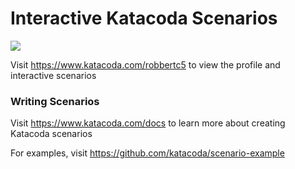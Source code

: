 # Interactive Katacoda Scenarios

[![](http://shields.katacoda.com/katacoda/robbertc5/count.svg)](https://www.katacoda.com/robbertc5 "Get your profile on Katacoda.com")

Visit https://www.katacoda.com/robbertc5 to view the profile and interactive scenarios

### Writing Scenarios
Visit https://www.katacoda.com/docs to learn more about creating Katacoda scenarios

For examples, visit https://github.com/katacoda/scenario-example
